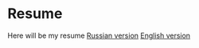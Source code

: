 # Resume
Here will be my resume
[Russian version](./Filin%20A.A%20resume.pdf)
[English version](./Filin%20A%20resume.en.pdf)



